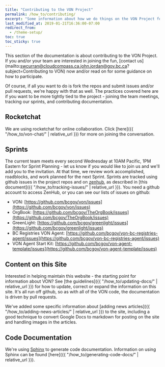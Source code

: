 ```yaml
---
title: "Contributing to the VON Project"
permalink: /how_to/contributing/
excerpt: "Some information about how we do things on the VON Project for those interested in contributing."
last_modified_at: 2019-01-21T16:36:00-07:00
redirect_from:
  - /theme-setup/
toc: true
toc_sticky: true
---
```


This section of the documentation is about contributing to the VON Project. If you and/or your team are interested in joining the fun, [contact us](mailto:swcurran@cloudcompass.ca,john.jordan@gov.bc.ca?subject=Contributing to VON) now and/or read on for some guidance on how to participate.

Of course, if all you want to do is fork the repos and submit issues and/or pull requests, we're happy with that as well. The practices covered here are if you want to be more tightly tied to the project - joining the team meetings, tracking our sprints, and contributing documentation.

## Rocketchat

We are using rocketchat for online collaboration. Click [here]({{ "/how_to/von-chat/" | relative_url }}) for more on joining the conversation.

## Sprints

The current team meets every second Wednesday at 10AM Pacific, 1PM Eastern for Sprint Planning - let us know if you would like to join us and we'll add you to the invitation. At that time, we review work accomplished, roadblocks, and work planned for the next Sprint. Sprints are tracked using github issues in the project repos and on [zenhub](https://app.zenhub.com/workspace/o/bcgov/von-bc-registries-agent/boards?repos=113071139,104127743,98577443,126396819), as described in [this document]({{ "/how_to/tracking-issues/" | relative_url }}). You need a github account to access ZenHub, or you can see our lists of issues on github:

* VON: [https://github.com/bcgov/von/issues](https://github.com/bcgov/von/issues)
* OrgBook: [https://github.com/bcgov/TheOrgBook/issues](https://github.com/bcgov/TheOrgBook/issues)
* GreenLight: [https://github.com/bcgov/greenlight/issues](https://github.com/bcgov/greenlight/issues)
* BC Registries VON Agent: [https://github.com/bcgov/von-bc-registries-agent/issues](https://github.com/bcgov/von-bc-registries-agent/issues)
* VON Agent Start Kit: [https://github.com/bcgov/von-agent-template/issues](https://github.com/bcgov/von-agent-template/issues)

## Content on this Site

Interested in helping maintain this website - the starting point for information about VON? See [the guidelines]({{ "/how_to/updating-docs/" | relative_url }}) for how to update, correct or expand the information on this site. It's all run off github, so as with all of the VON code, the documentation is driven by pull requests.

We've added some specific information about [adding news articles]({{ "/how_to/adding-news-articles/" | relative_url }}) to the site, including a good technique to convert Google Docs to markdown for posting on the site and handling images in the articles.

## Code Documentation

We're using [Sphinx](https://www.sphinx-doc.org) to generate code documentation. Information on using Sphinx can be found [here]({{ "/how_to/generating-code-docs/" | relative_url }}).
